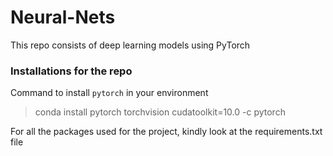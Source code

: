 # Neural-Nets

This repo consists of deep learning models using PyTorch

### Installations for the repo

Command to install `pytorch` in your environment

> conda install pytorch torchvision cudatoolkit=10.0 -c pytorch

For all the packages used for the project, kindly look at the requirements.txt file